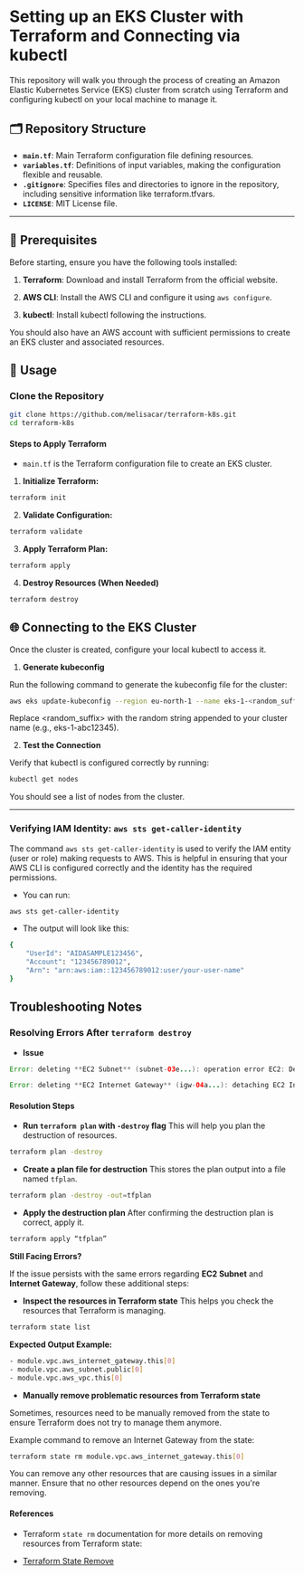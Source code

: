 # Setting up an EKS Cluster with Terraform and Connecting via kubectl

This repository will walk you through the process of creating an Amazon Elastic Kubernetes Service (EKS) cluster from scratch using Terraform and configuring kubectl on your local machine to manage it. 

## 🗂 Repository Structure

- **`main.tf`**: Main Terraform configuration file defining resources.
- **`variables.tf`**: Definitions of input variables, making the configuration flexible and reusable.
- **`.gitignore`**: Specifies files and directories to ignore in the repository, including sensitive information like terraform.tfvars.
- **`LICENSE`**: MIT License file.

---

## 🔑 Prerequisites

Before starting, ensure you have the following tools installed:

1. **Terraform**: Download and install Terraform from the official website.

2. **AWS CLI**: Install the AWS CLI and configure it using `aws configure`.

3. **kubectl**: Install kubectl following the instructions.

You should also have an AWS account with sufficient permissions to create an EKS cluster and associated resources.

## 🚀 Usage

### Clone the Repository

```bash
git clone https://github.com/melisacar/terraform-k8s.git
cd terraform-k8s
```

#### Steps to Apply Terraform

- `main.tf` is the Terraform configuration file to create an EKS cluster.

1. **Initialize Terraform:**

```bash
terraform init
```

2. **Validate Configuration:**

```bash
terraform validate
```

3. **Apply Terraform Plan:**

```bash
terraform apply
```

4. **Destroy Resources (When Needed)**

```bash
terraform destroy
```

## 🌐 Connecting to the EKS Cluster

Once the cluster is created, configure your local kubectl to access it.

1. **Generate kubeconfig**

Run the following command to generate the kubeconfig file for the cluster:

```bash
aws eks update-kubeconfig --region eu-north-1 --name eks-1-<random_suffix>
```

Replace <random_suffix> with the random string appended to your cluster name (e.g., eks-1-abc12345).

2. **Test the Connection**

Verify that kubectl is configured correctly by running:

```bash
kubectl get nodes
```

You should see a list of nodes from the cluster.

---

### Verifying IAM Identity: `aws sts get-caller-identity`

The command `aws sts get-caller-identity` is used to verify the IAM entity (user or role) making requests to AWS. This is helpful in ensuring that your AWS CLI is configured correctly and the identity has the required permissions.

- You can run:

```bash
aws sts get-caller-identity
```

- The output will look like this:

```bash
{
    "UserId": "AIDASAMPLE123456",
    "Account": "123456789012",
    "Arn": "arn:aws:iam::123456789012:user/your-user-name"
}
```

## Troubleshooting Notes

### Resolving Errors After `terraform destroy`

- **Issue**

```java
Error: deleting **EC2 Subnet** (subnet-03e...): operation error EC2: DeleteSubnet, https response error StatusCode: 400, RequestID: 429c6..., api error DependencyViolation: The subnet 'subnet-03e...' has dependencies and cannot be deleted.
```

```java
Error: deleting **EC2 Internet Gateway** (igw-04a...): detaching EC2 Internet Gateway (igw-04a...) from VPC (vpc-04f...): operation error EC2: DetachInternetGateway, https response error StatusCode: 400, RequestID: 66e97..., api error DependencyViolation: Network vpc-04f198515baf8ac52 has some mapped public address(es). Please unmap those public address(es) before detaching the gateway.
```

#### **Resolution Steps**

- **Run `terraform plan` with `-destroy` flag**
This will help you plan the destruction of resources.

```bash
terraform plan -destroy
```

- **Create a plan file for destruction**
This stores the plan output into a file named `tfplan`.

```bash
terraform plan -destroy -out=tfplan
```

- **Apply the destruction plan**
After confirming the destruction plan is correct, apply it.

```bash
terraform apply “tfplan” 
```

**Still Facing Errors?**

If the issue persists with the same errors regarding **EC2 Subnet** and **Internet Gateway**, follow these additional steps:

- **Inspect the resources in Terraform state**
This helps you check the resources that Terraform is managing.

```bash
terraform state list
```

**Expected Output Example:**

```bash
- module.vpc.aws_internet_gateway.this[0]
- module.vpc.aws_subnet.public[0]
- module.vpc.aws_vpc.this[0]
```

- **Manually remove problematic resources from Terraform state**

Sometimes, resources need to be manually removed from the state to ensure Terraform does not try to manage them anymore.

Example command to remove an Internet Gateway from the state:

```bash
terraform state rm module.vpc.aws_internet_gateway.this[0]
```

You can remove any other resources that are causing issues in a similar manner. Ensure that no other resources depend on the ones you're removing.

#### References

- Terraform `state rm` documentation for more details on removing resources from Terraform state:

- [Terraform State Remove](https://developer.hashicorp.com/terraform/cli/commands/state/r)